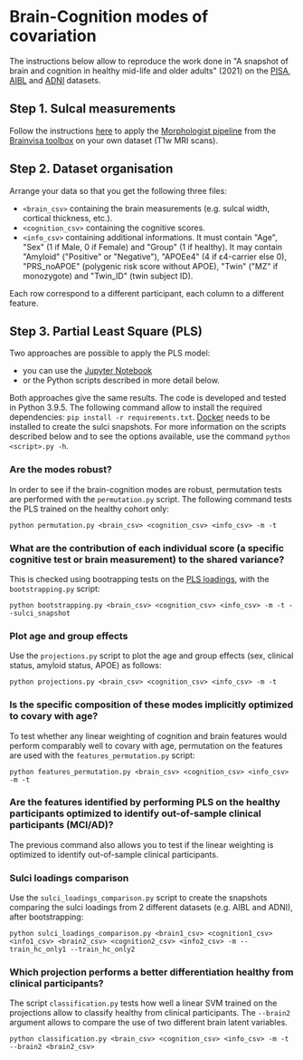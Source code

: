 # Brain-Cognition modes of covariation

The instructions below allow to reproduce the work done in "A snapshot of brain and cognition in healthy mid-life and older adults" (2021) on the [PISA](https://doi.org/10.1016/j.nicl.2020.102527), [AIBL](https://aibl.csiro.au/) and [ADNI](http://adni.loni.usc.edu/) datasets.

## Step 1. Sulcal measurements
Follow the instructions [here](https://github.com/LeonieBorne/morpho-deepsulci-docker) to apply the [Morphologist pipeline](https://doi.org/10.1016/j.media.2020.101651) from the [Brainvisa toolbox](https://brainvisa.info) on your own dataset (T1w MRI scans).

## Step 2. Dataset organisation
Arrange your data so that you get the following three files: 
- ```<brain_csv>``` containing the brain measurements (e.g. sulcal width, cortical thickness, etc.).
- ```<cognition_csv>``` containing the cognitive scores.
- ```<info_csv>``` containing additional informations. It must contain "Age", "Sex" (1 if Male, 0 if Female) and "Group" (1 if healthy). It may contain "Amyloid" ("Positive" or "Negative"), "APOEe4" (4 if ε4-carrier else 0), "PRS_noAPOE" (polygenic risk score without APOE), "Twin" ("MZ" if monozygote) and "Twin_ID" (twin subject ID).

Each row correspond to a different participant, each column to a different feature.

## Step 3. Partial Least Square (PLS)

Two approaches are possible to apply the PLS model:
- you can use the [Jupyter Notebook](notebook.ipynb)
- or the Python scripts described in more detail below.

Both approaches give the same results. The code is developed and tested in Python 3.9.5. The following command allow to install the required dependencies: ``` pip install -r requirements.txt ```. [Docker](https://www.docker.com/) needs to be installed to create the sulci snapshots. For more information on the scripts described below and to see the options available, use the command ```python <script>.py -h```.

### Are the modes robust?

In order to see if the brain-cognition modes are robust, permutation tests are performed with the ```permutation.py``` script. The following command tests the PLS trained on the healthy cohort only:
```
python permutation.py <brain_csv> <cognition_csv> <info_csv> -m -t
```

### What are the contribution of each individual score (a specific cognitive test or brain measurement) to the shared variance?

This is checked using bootrapping tests on the [PLS loadings](https://scikit-learn.org/stable/modules/cross_decomposition.html#plscanonical), with the ```bootstrapping.py``` script:
```
python bootstrapping.py <brain_csv> <cognition_csv> <info_csv> -m -t --sulci_snapshot
```

### Plot age and group effects

Use the ```projections.py``` script to plot the age and group effects (sex, clinical status, amyloid status, APOE) as follows:

```
python projections.py <brain_csv> <cognition_csv> <info_csv> -m -t
```

### Is the specific composition of these modes implicitly optimized to covary with age?

To test whether any linear weighting of cognition and brain features would perform comparably well to covary with age, permutation on the features are used with the ```features_permutation.py``` script:
```
python features_permutation.py <brain_csv> <cognition_csv> <info_csv> -m -t
```

### Are the features identified by performing PLS on the healthy participants optimized to identify out-of-sample clinical participants (MCI/AD)?

The previous command also allows you to test if the linear weighting is optimized to identify out-of-sample clinical participants.

### Sulci loadings comparison

Use the ```sulci_loadings_comparison.py``` script to create the snapshots comparing the sulci loadings from 2 different datasets (e.g. AIBL and ADNI), after bootstrapping:

```
python sulci_loadings_comparison.py <brain1_csv> <cognition1_csv> <info1_csv> <brain2_csv> <cognition2_csv> <info2_csv> -m --train_hc_only1 --train_hc_only2
```

### Which projection performs a better differentiation healthy from clinical participants?

The script ```classification.py``` tests how well a linear SVM trained on the projections allow to classify healthy from clinical participants.
The ```--brain2``` argument allows to compare the use of two different brain latent variables.
```
python classification.py <brain_csv> <cognition_csv> <info_csv> -m -t --brain2 <brain2_csv>
```
